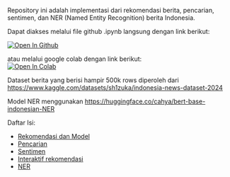 Repository ini adalah implementasi dari rekomendasi berita, pencarian, sentimen, dan NER (Named Entity Recognition) berita Indonesia.

Dapat diakses melalui file github .ipynb langsung dengan link berikut: <br>
<!-- open github --> 
[![Open In Github](https://img.shields.io/badge/Open%20In-Github-lightgrey?logo=github)](https://github.com/Ridlo543/news-recommendation/blob/main/sistem-rekomendasi-ner-news.ipynb)

atau melalui google colab dengan link berikut: <br> 
[![Open In Colab](https://colab.research.google.com/assets/colab-badge.svg)](https://drive.google.com/file/d/1Tt6gplr0GrDID5gOf8I6D1MIz9Wz6taC/view?usp=sharing)

Dataset berita yang berisi hampir 500k rows diperoleh dari https://www.kaggle.com/datasets/sh1zuka/indonesia-news-dataset-2024

Model NER menggunakan https://huggingface.co/cahya/bert-base-indonesian-NER

Daftar Isi:
- [Rekomendasi dan Model](#rekomendasi-dan-model)
- [Pencarian](#pencarian)
- [Sentimen](#sentimen)
- [Interaktif rekomendasi](#interaktif-rekomendasi)
- [NER](#ner)